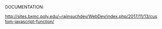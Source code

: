 DOCUMENTATION:

http://sites.bxmc.poly.edu/~rajinsuchdev/WebDev/index.php/2017/11/13/custom-javascript-function/